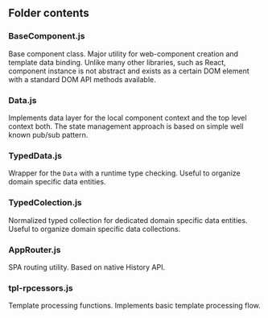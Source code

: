 ## Folder contents

### BaseComponent.js
Base component class. Major utility for web-component creation and template data binding. Unlike many other libraries, such as React, component instance is not abstract and exists as a certain DOM element with a standard DOM API methods available.

### Data.js
Implements data layer for the local component context and the top level context both. The state management approach is based on simple well known pub/sub pattern.

### TypedData.js
Wrapper for the `Data` with a runtime type checking. Useful to organize domain specific data entities.

### TypedColection.js
Normalized typed collection for dedicated domain specific data entities. Useful to organize domain specific data collections.

### AppRouter.js
SPA routing utility. Based on native History API.

### tpl-rpcessors.js
Template processing functions. Implements basic template processing flow.